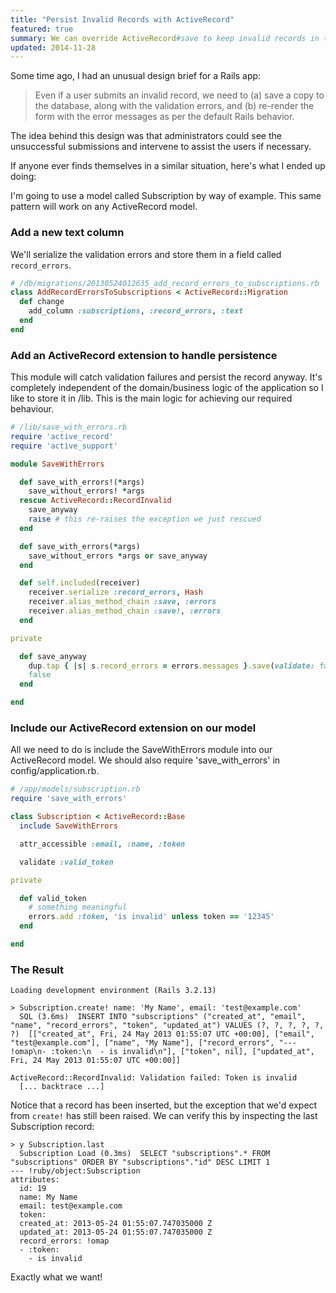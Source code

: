 ```yaml
---
title: "Persist Invalid Records with ActiveRecord"
featured: true
summary: We can override ActiveRecord#save to keep invalid records in the database along with their validation errors.
updated: 2014-11-28
---
```


Some time ago, I had an unusual design brief for a Rails app:

> Even if a user submits an invalid record, we need to
>   (a) save a copy to the database, along with the validation errors, and
>   (b) re-render the form with the error messages as per the default Rails behavior.

The idea behind this design was that administrators could see the unsuccessful submissions and intervene to assist the users if necessary.

If anyone ever finds themselves in a similar situation, here's what I ended up doing:

I'm going to use a model called Subscription by way of example. This same pattern will work on any ActiveRecord model.

### Add a new text column

We'll serialize the validation errors and store them in a field called `record_errors`.

~~~ ruby
# /db/migrations/20130524012635_add_record_errors_to_subscriptions.rb
class AddRecordErrorsToSubscriptions < ActiveRecord::Migration
  def change
    add_column :subscriptions, :record_errors, :text
  end
end
~~~

### Add an ActiveRecord extension to handle persistence

This module will catch validation failures and persist the record anyway. It's completely independent of the domain/business logic of the application so I like to store it in /lib. This is the main logic for achieving our required behaviour.

~~~ ruby
# /lib/save_with_errors.rb
require 'active_record'
require 'active_support'

module SaveWithErrors

  def save_with_errors!(*args)
    save_without_errors! *args
  rescue ActiveRecord::RecordInvalid
    save_anyway
    raise # this re-raises the exception we just rescued
  end

  def save_with_errors(*args)
    save_without_errors *args or save_anyway
  end

  def self.included(receiver)
    receiver.serialize :record_errors, Hash
    receiver.alias_method_chain :save, :errors
    receiver.alias_method_chain :save!, :errors
  end

private

  def save_anyway
    dup.tap { |s| s.record_errors = errors.messages }.save(validate: false)
    false
  end

end
~~~

### Include our ActiveRecord extension on our model

All we need to do is include the SaveWithErrors module into our ActiveRecord model. We should also require 'save_with_errors' in config/application.rb.

~~~ ruby
# /app/models/subscription.rb
require 'save_with_errors'

class Subscription < ActiveRecord::Base
  include SaveWithErrors

  attr_accessible :email, :name, :token

  validate :valid_token

private

  def valid_token
    # something meaningful
    errors.add :token, 'is invalid' unless token == '12345'
  end

end
~~~

### The Result

    Loading development environment (Rails 3.2.13)

    > Subscription.create! name: 'My Name', email: 'test@example.com'
      SQL (3.6ms)  INSERT INTO "subscriptions" ("created_at", "email", "name", "record_errors", "token", "updated_at") VALUES (?, ?, ?, ?, ?, ?)  [["created_at", Fri, 24 May 2013 01:55:07 UTC +00:00], ["email", "test@example.com"], ["name", "My Name"], ["record_errors", "--- !omap\n- :token:\n  - is invalid\n"], ["token", nil], ["updated_at", Fri, 24 May 2013 01:55:07 UTC +00:00]]

    ActiveRecord::RecordInvalid: Validation failed: Token is invalid
      [... backtrace ...]

Notice that a record has been inserted, but the exception that we'd expect from `create!` has still been raised. We can verify this by inspecting the last Subscription record:

    > y Subscription.last
      Subscription Load (0.3ms)  SELECT "subscriptions".* FROM "subscriptions" ORDER BY "subscriptions"."id" DESC LIMIT 1
    --- !ruby/object:Subscription
    attributes:
      id: 19
      name: My Name
      email: test@example.com
      token:
      created_at: 2013-05-24 01:55:07.747035000 Z
      updated_at: 2013-05-24 01:55:07.747035000 Z
      record_errors: !omap
      - :token:
        - is invalid

Exactly what we want!



